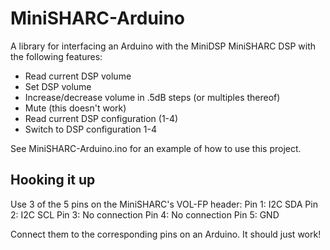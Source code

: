 # MiniSHARC-Arduino
A library for interfacing an Arduino with the MiniDSP MiniSHARC DSP with the following features:

* Read current DSP volume
* Set DSP volume
* Increase/decrease volume in .5dB steps (or multiples thereof)
* Mute (this doesn't work)
* Read current DSP configuration (1-4)
* Switch to DSP configuration 1-4

See MiniSHARC-Arduino.ino for an example of how to use this project.

## Hooking it up
Use 3 of the 5 pins on the MiniSHARC's VOL-FP header:
Pin 1: I2C SDA
Pin 2: I2C SCL
Pin 3: No connection
Pin 4: No connection
Pin 5: GND

Connect them to the corresponding pins on an Arduino. It should just work!

